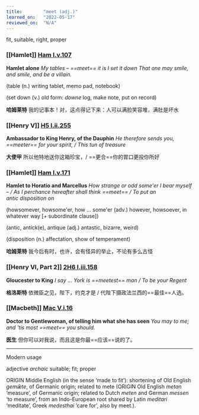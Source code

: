 ```yaml
---
title:        "meet (adj.)"
learned_on:   "2022-05-17"
reviewed_on:  "N/A"
---
```


fit, suitable, right, proper

### [[Hamlet]] [Ham I.v.107](https://www.shakespeareswords.com/Public/Play.aspx?Act=1&Scene=5&WorkId=2#115892) 

**Hamlet alone** *My tables – ==meet== it is I set it down That one may smile, and smile, and be a villain.*

(table (n.) writing tablet, memo pad, notebook)

(set down (v.) old form: *downe* log, make note, put on record)

**哈姆莱特** 我的记事本！对，这点得记下来：人可以满脸笑容堆，满肚是坏水

### [[Henry V]] [H5 I.ii.255](https://www.shakespeareswords.com/Public/Play.aspx?Act=1&Scene=2&WorkId=38#253769) 

**Ambassador to King Henry, of the Dauphin** *He therefore sends you, ==meeter== for your spirit, / This tun of treasure*

**大使甲** 所以他特地送你这箱珍宝，/ ==更合==你的胃口更投你所好

### [[Hamlet]] [Ham I.v.171](https://www.shakespeareswords.com/Public/Play.aspx?Act=1&Scene=5&WorkId=2#116015) 

**Hamlet to Horatio and Marcellus** *How strange or odd some'er I bear myself –  / As I perchance hereafter shall think ==meet== / To put an antic disposition on*

(howsomever, howsome'er, how ... some'er (adv.) however, howsoever, in whatever way \[+ subordinate clause\])

(antic, antick(e), antique (adj.) antastic, bizarre, weird)

(disposition (n.) affectation, show of temperament)

**哈姆莱特** 我今后有时，也许，会有怪异的举止，不论有多么古怪

### [[Henry VI, Part 2]] [2H6 I.iii.158](https://www.shakespeareswords.com/Public/Play.aspx?Act=1&Scene=3&WorkId=34#237033) 

**Gloucester to King** *I say ... York is ==meetest== man / To be your Regent* 

**格洛斯特** 依微臣之见，陛下，约克才是 / 代陛下摄政法兰西的==最佳==人选。

### [[Macbeth]] [Mac V.i.16](https://www.shakespeareswords.com/Public/Play.aspx?Act=5&Scene=1&WorkId=13#161907) 

**Doctor to Gentlewoman, of telling him what she has seen** *You may to me; and 'tis most ==meet== you should.*

**医生** 但你可以对我说，而且这是你最==应该==说的了。


-----

Modern usage

adjective *archaic* suitable; fit; proper


ORIGIN Middle English (in the sense ‘made to fit’): shortening of Old English *gemǣte*, of Germanic origin; related to mete (ORIGIN Old English *metan* ‘measure’, of Germanic origin; related to Dutch *meten* and German *messen* ‘to measure’, from an Indo-European root shared by Latin *meditari* ‘meditate’, Greek *medesthai* ‘care for’, also by meet.).
